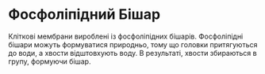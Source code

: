 # Фосфоліпідний Бішар

Кліткові мембрани вироблені із фосфоліпідних бішарів. Фосфоліпідні бішари можуть
формуватися природньо, тому що головки притягуються до води, а хвости
відштовхують воду. В результаті, хвости збираються в групу, формуючи бішар.
